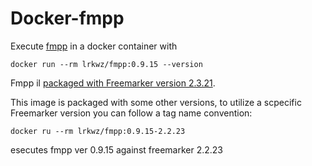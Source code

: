 # Docker-fmpp

Execute [fmpp](http://fmpp.sourceforge.net) in a docker container with

    docker run --rm lrkwz/fmpp:0.9.15 --version

Fmpp il [packaged with Freemarker version 2.3.21](http://fmpp.sourceforge.net/#sect4).

This image is packaged with some other versions, to utilize a scpecific Freemarker version you can follow a tag name convention:

    docker ru --rm lrkwz/fmpp:0.9.15-2.2.23

esecutes fmpp ver 0.9.15 against freemarker 2.2.23
